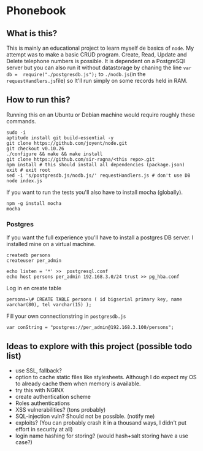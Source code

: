 
# Phonebook

## What is this?

This is mainly an educational project to learn myself de basics of `node`. My 
attempt was to make a basic CRUD program. Create, Read, Update and Delete 
telephone numbers is possible. It is dependent on a PostgreSQl server but you 
can also run it without datastorage by chaning the line `var db = 
require("./postgresdb.js");` to `./nodb.js`(in the `requestHandlers.js`file) so It'll run simply on 
some records held in RAM.

## How to run this?

Running this on an Ubuntu or Debian machine would require roughly these 
commands.

    sudo -i
    aptitude install git build-essential -y
    git clone https://github.com/joyent/node.git
    git checkout v0.10.26
    ./configure && make && make install
    git clone https://github.com/sir-ragna/<this repo>.git
    npm install # this should install all dependencies (package.json)
    exit # exit root
    sed -i 's/postgresdb.js/nodb.js/' requestHandlers.js # don't use DB
    node index.js

If you want to run the tests you'll also have to install mocha (globally).

    npm -g install mocha
    mocha


### Postgres

If you want the full experience you'll have to install a postgres DB server. I 
installed mine on a virtual machine.

    createdb persons
    createuser per_admin

    echo listen = '*' >>  postgresql.conf
    echo host persons per_admin 192.168.3.0/24 trust >> pg_hba.conf 

Log in en create table

    persons=\# CREATE TABLE persons ( id bigserial primary key, name varchar(80), tel varchar(15) );

Fill your own connectionstring in `postgresdb.js`

    var conString = "postgres://per_admin@192.168.3.100/persons";


## Ideas to explore with this project (possible todo list)

- use SSL, fallback?
- option to cache static files like stylesheets. Although I do expect my OS to 
  already cache them when memory is available. 
- try this with NGINX
- create authentication scheme
- Roles authentications
- XSS vulnerabilities? (tons probably)
- SQL-injection vuln? Should not be possible. (notify me)
- exploits? (You can probably crash it in a thousand ways, I didn't put effort 
  in security at all)
- login name hashing for storing? (would hash+salt storing have a use case?)

